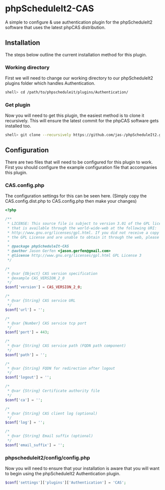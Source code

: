 # phpScheduleIt2-CAS
A simple to configure & use authentication plugin for the phpScheduleIt2 software
that uses the latest phpCAS distribution.

## Installation
The steps below outline the current installation method for this plugin.

### Working directory
First we will need to change our working directory to our phpScheduleIt2 plugins
folder which handles Authentication.

```sh
shell> cd /path/to/phpscheduleit/plugins/Authentication/
```

### Get plugin
Now you will need to get this plugin, the easiest method is to clone
it recursively. This will ensure the latest commit for the phpCAS software
gets installed too.

```sh
shell> git clone --recursively https://github.com/jas-/phpScheduleIt2.git
```

## Configuration
There are two files that will need to be configured for this plugin to work. First you
should configure the example configuration file that accompanies this plugin.

### CAS.config.php
The configuration settings for this can be seen here. (Simply copy the CAS.config.dist.php
to CAS.config.php then make your changes)

```php
<?php

/**
 * LICENSE: This source file is subject to version 3.01 of the GPL license
 * that is available through the world-wide-web at the following URI:
 * http://www.gnu.org/licenses/gpl.html. If you did not receive a copy of
 * the GPL License and are unable to obtain it through the web, please
 *
 * @package phpScheduleIt-CAS
 * @author Jason Gerfen <jason.gerfen@gmail.com>
 * @license http://www.gnu.org/licenses/gpl.html GPL License 3
 */

/*
 * @var {Object} CAS version specification
 * @example CAS_VERSION_2_0
 */
$conf['version'] = CAS_VERSION_2_0;

/*
 * @var {String} CAS service URL
 */
$conf['url'] = '';

/*
 * @var {Number} CAS service tcp port
 */
$conf['port'] = 443;

/*
 * @var {String} CAS service path (FQDN path component)
 */
$conf['path'] = '';

/*
 * @var {String} FQDN for redirection after logout
 */
$conf['logout'] = '';

/*
 * @var {String} Certificate authority file
 */
$conf['ca'] = '';

/*
 * @var {String} CAS client log (optional)
 */
$conf['log'] = '';

/*
 * @var {String} Email suffix (optional)
 */
$conf['email_suffix'] = '';
```

### phpscheduleit2/config/config.php
Now you will need to ensure that your installation is aware that
you will want to begin using the phpScheduleIt2 Authentication plugin.

```php
$conf['settings']['plugins']['Authentication'] = 'CAS';
```

